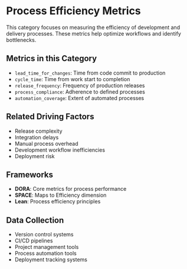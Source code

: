 # Process Efficiency Metrics

This category focuses on measuring the efficiency of development and delivery processes. These metrics help optimize workflows and identify bottlenecks.

## Metrics in this Category
- `lead_time_for_changes`: Time from code commit to production
- `cycle_time`: Time from work start to completion
- `release_frequency`: Frequency of production releases
- `process_compliance`: Adherence to defined processes
- `automation_coverage`: Extent of automated processes

## Related Driving Factors
- Release complexity
- Integration delays
- Manual process overhead
- Development workflow inefficiencies
- Deployment risk

## Frameworks
- **DORA**: Core metrics for process performance
- **SPACE**: Maps to Efficiency dimension
- **Lean**: Process efficiency principles

## Data Collection
- Version control systems
- CI/CD pipelines
- Project management tools
- Process automation tools
- Deployment tracking systems 